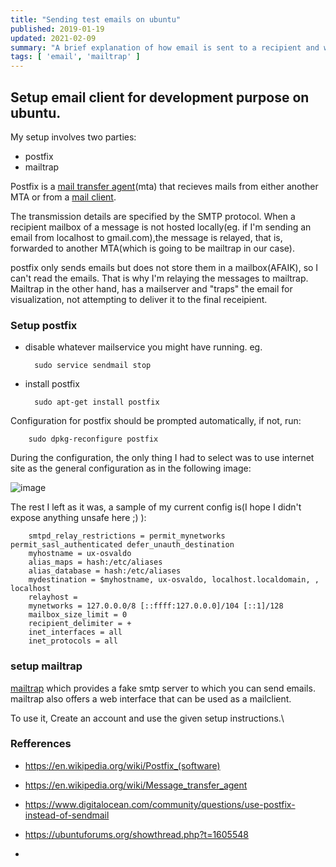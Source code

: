 ```yaml
---
title: "Sending test emails on ubuntu"
published: 2019-01-19
updated: 2021-02-09
summary: "A brief explanation of how email is sent to a recipient and what's my current setup for sending emails in my development environment"
tags: [ 'email', 'mailtrap' ]
---
```


## Setup email client for development purpose on ubuntu.

My setup involves two parties:

 - postfix
 - mailtrap
 
Postfix is a [mail transfer agent](https://en.wikipedia.org/wiki/Message_transfer_agent)(mta) that recieves mails
from either another MTA or from a [mail client](https://en.wikipedia.org/wiki/Email_client).

The transmission details are specified by the SMTP protocol. When a
recipient mailbox of a message is not hosted locally(eg. if I'm sending an email from localhost to gmail.com),the message is relayed, that is, forwarded to another MTA(which is going to be mailtrap in our case).

postfix only sends emails but does not store them in a mailbox(AFAIK), so I can't read the emails. That is why I'm relaying the messages to mailtrap.
Mailtrap in the other hand, has a mailserver and "traps" the email for visualization, not attempting to deliver it to the final receipient.

### Setup postfix
- disable whatever mailservice you might have running. eg.

        sudo service sendmail stop
        
- install postfix

        sudo apt-get install postfix

Configuration for postfix should be prompted automatically, if not, run:

        sudo dpkg-reconfigure postfix
        
During the configuration, the only thing I had to select was to use internet site as the general configuration as in the following image:

![image](https://i.postimg.cc/Wp6mpmqm/Selection-083.png)

The rest I left as it was, a sample of my current config is(I hope I didn't expose anything unsafe here ;) ):

        smtpd_relay_restrictions = permit_mynetworks permit_sasl_authenticated defer_unauth_destination
        myhostname = ux-osvaldo
        alias_maps = hash:/etc/aliases
        alias_database = hash:/etc/aliases
        mydestination = $myhostname, ux-osvaldo, localhost.localdomain, , localhost
        relayhost =
        mynetworks = 127.0.0.0/8 [::ffff:127.0.0.0]/104 [::1]/128
        mailbox_size_limit = 0
        recipient_delimiter = +
        inet_interfaces = all
        inet_protocols = all
        
        
### setup mailtrap

[mailtrap](https://mailtrap.io) which provides a fake smtp server to which you can send emails.
mailtrap also offers a web interface that can be used as a mailclient.

To use it, Create an account and use the given setup instructions.\

### Refferences

- https://en.wikipedia.org/wiki/Postfix_(software)

- https://en.wikipedia.org/wiki/Message_transfer_agent

- https://www.digitalocean.com/community/questions/use-postfix-instead-of-sendmail

- https://ubuntuforums.org/showthread.php?t=1605548

- 
